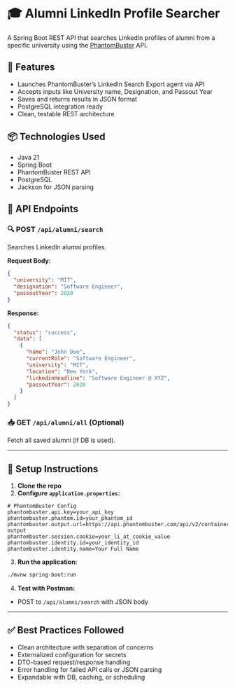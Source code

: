 
# 🎓 Alumni LinkedIn Profile Searcher

A Spring Boot REST API that searches LinkedIn profiles of alumni from a specific university using the [PhantomBuster](https://phantombuster.com) API.

## 🚀 Features

- Launches PhantomBuster’s LinkedIn Search Export agent via API
- Accepts inputs like University name, Designation, and Passout Year
- Saves and returns results in JSON format
- PostgreSQL integration ready
- Clean, testable REST architecture

## 📦 Technologies Used

- Java 21
- Spring Boot
- PhantomBuster REST API
- PostgreSQL 
- Jackson for JSON parsing

## 📄 API Endpoints

### 🔍 POST `/api/alumni/search`

Searches LinkedIn alumni profiles.

**Request Body:**
```json
{
  "university": "MIT",
  "designation": "Software Engineer",
  "passoutYear": 2020
}
```

**Response:**
```json
{
  "status": "success",
  "data": [
    {
      "name": "John Doe",
      "currentRole": "Software Engineer",
      "university": "MIT",
      "location": "New York",
      "linkedinHeadline": "Software Engineer @ XYZ",
      "passoutYear": 2020
    }
  ]
}
```

### 📥 GET `/api/alumni/all` (Optional)
Fetch all saved alumni (if DB is used).

---

## 🔧 Setup Instructions

1. **Clone the repo**
2. **Configure `application.properties`:**
```properties
# PhantomBuster Config
phantombuster.api.key=your_api_key
phantombuster.phantom.id=your_phantom_id
phantombuster.output.url=https://api.phantombuster.com/api/v2/containers/fetch-output
phantombuster.session.cookie=your_li_at_cookie_value
phantombuster.identity.id=your_identity_id
phantombuster.identity.name=Your Full Name
```

3. **Run the application:**
```bash
./mvnw spring-boot:run
```

4. **Test with Postman:**
- POST to `/api/alumni/search` with JSON body

---

## ✅ Best Practices Followed

- Clean architecture with separation of concerns
- Externalized configuration for secrets
- DTO-based request/response handling
- Error handling for failed API calls or JSON parsing
- Expandable with DB, caching, or scheduling

